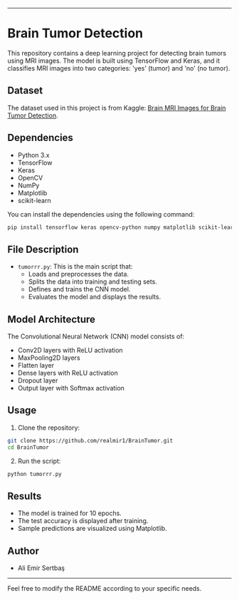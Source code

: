 

---

# Brain Tumor Detection

This repository contains a deep learning project for detecting brain tumors using MRI images. The model is built using TensorFlow and Keras, and it classifies MRI images into two categories: 'yes' (tumor) and 'no' (no tumor).

## Dataset
The dataset used in this project is from Kaggle: [Brain MRI Images for Brain Tumor Detection](https://www.kaggle.com/datasets/masoudnickparvar/brain-tumor-mri-dataset).

## Dependencies
- Python 3.x
- TensorFlow
- Keras
- OpenCV
- NumPy
- Matplotlib
- scikit-learn

You can install the dependencies using the following command:
```bash
pip install tensorflow keras opencv-python numpy matplotlib scikit-learn
```

## File Description
- `tumorrr.py`: This is the main script that:
  - Loads and preprocesses the data.
  - Splits the data into training and testing sets.
  - Defines and trains the CNN model.
  - Evaluates the model and displays the results.

## Model Architecture
The Convolutional Neural Network (CNN) model consists of:
- Conv2D layers with ReLU activation
- MaxPooling2D layers
- Flatten layer
- Dense layers with ReLU activation
- Dropout layer
- Output layer with Softmax activation

## Usage
1. Clone the repository:
```bash
git clone https://github.com/realmir1/BrainTumor.git
cd BrainTumor
```
2. Run the script:
```bash
python tumorrr.py
```

## Results
- The model is trained for 10 epochs.
- The test accuracy is displayed after training.
- Sample predictions are visualized using Matplotlib.

## Author
- Ali Emir Sertbaş

---

Feel free to modify the README according to your specific needs.
